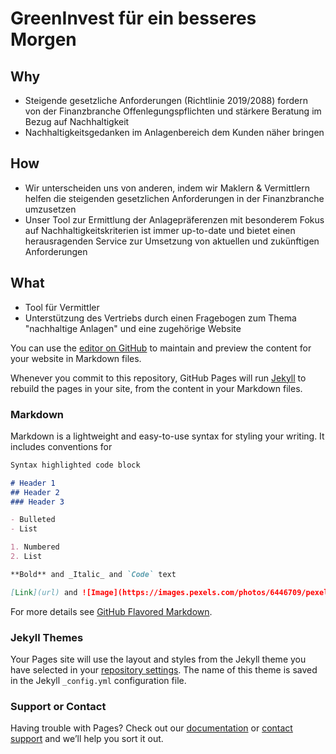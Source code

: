 # GreenInvest für ein besseres Morgen

## Why
- Steigende gesetzliche Anforderungen (Richtlinie 2019/2088) fordern von der Finanzbranche Offenlegungspflichten und stärkere Beratung im Bezug auf Nachhaltigkeit
- Nachhaltigkeitsgedanken im Anlagenbereich dem Kunden näher bringen

## How
- Wir unterscheiden uns von anderen, indem wir Maklern & Vermittlern helfen die steigenden gesetzlichen Anforderungen in der Finanzbranche umzusetzen
- Unser Tool zur Ermittlung der Anlagepräferenzen mit besonderem Fokus auf Nachhaltigkeitskriterien ist immer up-to-date und bietet einen herausragenden Service zur Umsetzung von aktuellen und zukünftigen Anforderungen

## What
- Tool für Vermittler
- Unterstützung des Vertriebs durch einen Fragebogen zum Thema "nachhaltige Anlagen" und eine zugehörige Website



You can use the [editor on GitHub](https://github.com/dhbw-de/GreenInvest/edit/main/docs/index.md) to maintain and preview the content for your website in Markdown files.

Whenever you commit to this repository, GitHub Pages will run [Jekyll](https://jekyllrb.com/) to rebuild the pages in your site, from the content in your Markdown files.

### Markdown

Markdown is a lightweight and easy-to-use syntax for styling your writing. It includes conventions for

```markdown
Syntax highlighted code block

# Header 1
## Header 2
### Header 3

- Bulleted
- List

1. Numbered
2. List

**Bold** and _Italic_ and `Code` text

[Link](url) and ![Image](https://images.pexels.com/photos/6446709/pexels-photo-6446709.jpeg?auto=compress&cs=tinysrgb&h=750&w=1260)
```

For more details see [GitHub Flavored Markdown](https://guides.github.com/features/mastering-markdown/).

### Jekyll Themes

Your Pages site will use the layout and styles from the Jekyll theme you have selected in your [repository settings](https://github.com/dhbw-de/GreenInvest/settings/pages). The name of this theme is saved in the Jekyll `_config.yml` configuration file.

### Support or Contact

Having trouble with Pages? Check out our [documentation](https://docs.github.com/categories/github-pages-basics/) or [contact support](https://support.github.com/contact) and we’ll help you sort it out.
